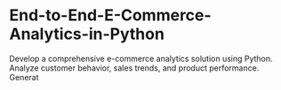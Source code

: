 # End-to-End-E-Commerce-Analytics-in-Python
Develop a comprehensive e-commerce analytics solution using Python. Analyze customer behavior, sales trends, and product performance. Generat
